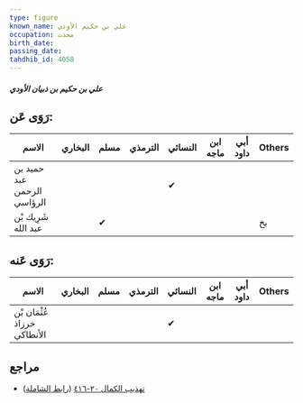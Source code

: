 ```yaml
---
type: figure
known_name: علي بن حكيم الأودي
occupation: محدث
birth_date:
passing_date:
tahdhib_id: 4058
---
```

##### علي بن حكيم بن ذبيان الأودي

## رَوَى عَن:
| الاسم                      | البخاري | مسلم | الترمذي | النسائي | ابن ماجه | أبي داود | Others |
| -------------------------- | ------- | ---- | ------- | ------- | -------- | -------- | ------ |
| حميد بن عبد الرحمن الرؤاسي |         |      |         | ✔       |          |          |        |
| شَرِيك بْن عبد الله        |         | ✔    |         |         |          |          | بخ     |
## رَوَى عَنه:
| الاسم                       | البخاري | مسلم | الترمذي | النسائي | ابن ماجه | أبي داود | Others |
| --------------------------- | ------- | ---- | ------- | ------- | -------- | -------- | ------ |
| عُثْمَان بْن خرزاذ الأنطاكي |         |      |         | ✔       |          |          |        |
## مراجع
- [تهذيب الكمال ٢٠-٤١٦](obsidian://open?vault=Tahdhib-al-Kamal&file=Figures/٤٠٥٨-علي%20بن%20حكيم%20بن%20ذبيان%20الأودي) ([رابط الشاملة](https://shamela.ws/book/3722/10546))